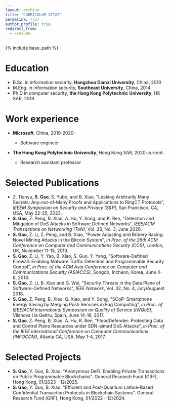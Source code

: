 ```yaml
---
layout: archive
title: "CURRICULUM VITAE"
permalink: /cv/
author_profile: true
redirect_from:
  - /resume
---
```


{% include base_path %}

Education
======
* B.Sc. in information security, **Hangzhou Dianzi University**, China, 2010
* M.Eng. in information security, **Southeast University**, China, 2014
* Ph.D in computer security, **the Hong Kong Polytechnic University**, HK SAR, 2019

Work experience
======
* **Microsoft**, China, 2019-2020: 
  * Software engineer

* **The Hong Kong Polytechnic University**, Hong Kong SAR, 2020-current: 
  * Research assistant professor

Selected Publications
======
- Z. Tianyu, **S. Gao**, S. Yubo, and B. Xiao, "Leaking Arbitrarily Many Secrets: Any-out-of-Many Proofs and Applications to RingCT Protocols", _IEEEM Symposium on Security and Privacy (S&P)_, San Francisco, CA, USA, May 22-25, 2023.
- **S. Gao**, Z. Peng, B. Xiao, A. Hu, Y. Song, and K. Ren, "Detection and Mitigation of DoS Attacks in Software Defined Networks", _IEEE/ACM Transactions on Networking (ToN)_, Vol. 28, No. 3, June 2020.
- **S. Gao**, Z. Li, Z. Peng, and B. Xiao, "Power Adjusting and Bribery Racing: Novel Mining Attacks in the Bitcoin System", _in Proc. of the 26th ACM Conference on Computer and Communications Security (CCS)_, London, UK, November 11-15, 2019.
- **S. Gao**, Z. Li, Y. Yao, B. Xiao, S. Guo, Y. Yang, "Software-Defined Firewall: Enabling Malware Traffic Detection and Programmable Security Control", _in Proc. of the ACM Asia Conference on Computer and Communications Security (ASIACCS)_, Songdo, Incheon, Korea, June 4-8, 2018.
- **S. Gao**, Z. Li, B. Xiao and G. Wei, "Security Threats in the Data Plane of Software-Defined Networks", _IEEE Network_, Vol. 32, No. 4, July/Auguest 2018.
- **S. Gao**, Z. Peng, B. Xiao, Q. Xiao, and Y. Song, "SCoP: Smartphone Energy Saving by Merging Push Services in Fog Computing", _in Proc. of IEEE/ACM International Symposium on Quality of Service (IWQoS)_, Vilanova i la Geltru, Spain, June 14-16, 2017.
- **S. Gao**. Z. Peng, B. Xiao, A. Hu, K. Ren, "FloodDefender: Protecting Data and Control Plane Resources under SDN-aimed DoS Attacks", _in Proc. of the IEEE International Conference on Computer Communications (INFOCOM)_, Atlanta GA, USA, May 1-4, 2017.

Selected Projects
======
- **S. Gao**, Y. Guo, B. Xiao. "Anonymous DeFi: Enabling Private Transactions on Public Programmable Blockchains". General Research Fund (GRF), Hong Kong, 01/2023 - 12/2025.
- **S. Gao**, Y. Guo, B. Xiao. "Efficient and Post-Quantum Lattice-Based Confidential Transaction Protocols in Blockchain Systems". General Research Fund (GRF), Hong Kong, 01/2022 - 12/2024.